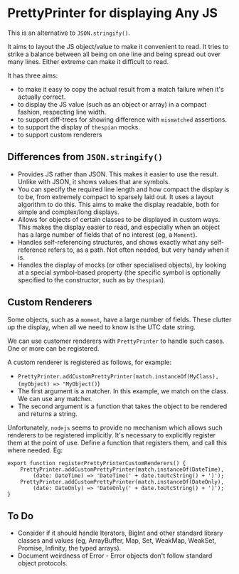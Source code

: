 # PrettyPrinter for displaying Any JS

This is an alternative to `JSON.stringify()`.

It aims to layout the JS object/value to make it convenient to read.
It tries to strike a balance between all being on one line and being spread out over many lines.
Either extreme can make it difficult to read.

It has three aims:
 
  - to make it easy to copy the actual result from a match failure when it's actually correct.
  - to display the JS value (such as an object or array) in a compact fashion, respecting line width.
  - to support diff-trees for showing difference with `mismatched` assertions.
  - to support the display of `thespian` mocks.
  - to support custom renderers

## Differences from `JSON.stringify()`

 - Provides JS rather than JSON. This makes it easier to use the result. Unlike with JSON, it shows values that are symbols.
 - You can specify the required line length and how compact the display is to be, from extremely compact to sparsely laid out.
   It uses a layout algorithm to do this. This aims to make the display readable, both for simple and complex/long displays.
 - Allows for objects of certain classes to be displayed in custom ways.
   This makes the display easier to read, and especially when an object has a large number of fields 
   that of no interest (eg, a `Moment`).
 - Handles self-referencing structures, and shows exactly what any self-reference refers to, as a path. 
   Not often needed, but very handy when it is.
 - Handles the display of mocks (or other specialised objects), by looking at a special symbol-based property 
  (the specific symbol is optionally specified to the constructor, such as by `thespian`).
  
## Custom Renderers

Some objects, such as a `moment`, have a large number of fields. 
These clutter up the display, when all we need to know is the UTC date string.

We can use customer renderers with `PrettyPrinter` to handle such cases. One or more can be registered.

A custom renderer is registered as follows, for example:
   - `PrettyPrinter.addCustomPrettyPrinter(match.instanceOf(MyClass), (myObject) => "MyObject()`)
   - The first argument is a matcher. In this example, we match on the class. We can use any matcher.
   - The second argument is a function that takes the object to be rendered and returns a string.
   
Unfortunately, `nodejs` seems to provide no mechanism which allows such renderers to be registered implicitly.
It's necessary to explicitly register them at the point of use. 
Define a function that registers them, and call this where needed. Eg:

```
export function registerPrettyPrinterCustomRenderers() {
    PrettyPrinter.addCustomPrettyPrinter(match.instanceOf(DateTime),
        (date: DateTime) => 'DateTime(' + date.toUtcString() + ')');
    PrettyPrinter.addCustomPrettyPrinter(match.instanceOf(DateOnly),
        (date: DateOnly) => 'DateOnly(' + date.toUtcString() + ')');
}
```
 
## To Do

 - Consider if it should handle Iterators, BigInt and other standard library classes and values 
    (eg, ArrayBuffer, Map, Set, WeakMap, WeakSet, Promise, Infinity, the typed arrays).
 - Document weirdness of Error - Error objects don't follow standard object protocols.

